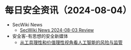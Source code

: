 # 每日安全资讯（2024-08-04）

- SecWiki News
  - [SecWiki News 2024-08-03 Review](http://www.sec-wiki.com/?2024-08-03)
- 安全客-有思想的安全新媒体
  - [从工具理性和价值理性视角看人工智能的风险与监管](https://www.anquanke.com/post/id/298752)

